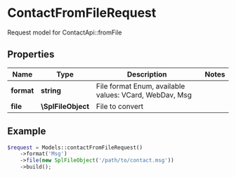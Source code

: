 # ContactFromFileRequest

Request model for ContactApi::fromFile

## Properties

Name | Type | Description | Notes
---- | ---- | ----------- | -----
**format** | **string**| File format Enum, available values: VCard, WebDav, Msg |
**file** | **\SplFileObject**| File to convert |

## Example
```php
$request = Models::contactFromFileRequest()
    ->format('Msg')
    ->file(new SplFileObject('/path/to/contact.msg'))
    ->build();
```

